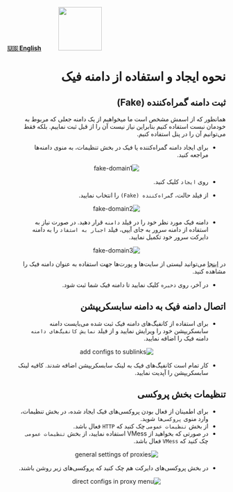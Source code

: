 [**🇺🇸 English**](https://github.com/hiddify/Hiddify-Manager/wiki/How-to-create-and-use-fake-domain)&nbsp;&nbsp;&nbsp;&nbsp;&nbsp;&nbsp;&nbsp;&nbsp;&nbsp;&nbsp;<a href="https://github.com/hiddify/hiddify-config/wiki/%D9%87%D9%85%D9%87-%D8%A2%D9%85%D9%88%D8%B2%D8%B4%E2%80%8C%D9%87%D8%A7-%D9%88-%D9%88%DB%8C%D8%AF%D8%A6%D9%88%D9%87%D8%A7"><img width="100" src="https://github.com/hiddify/hiddify-config/assets/125398461/3704cd84-eee6-4c45-abe7-3c02936bbebb" /></a>

<div dir="rtl">

# نحوه ایجاد و استفاده از دامنه فیک

## ثبت دامنه گمراه‌کننده (Fake)
همانطور که از اسمش مشخص است ما میخواهیم از یک دامنه جعلی که مربوط به خودمان نبست استفاده کنیم بنابراین نیاز نیست آن را از قبل ثبت نماییم. بلکه فقط می‌توانیم آن را در پنل استفاده کنیم.
* برای ایجاد دامنه گمراه‌کننده یا فیک در بخش تنظیمات، به منوی دامنه‌ها مراجعه کنید.

<div align=center>

![fake-domain1](https://github.com/hiddify/Hiddify-Manager/assets/125398461/1fbf87ca-51a2-402c-8a4a-f3ae7539b75f)
</div>

* روی `ایجاد` کلیک کنید.

* از فیلد حالت، `گمراه‌کننده (Fake)` را انتخاب نمایید.


<div align=center>

![fake-domain2](https://github.com/hiddify/Hiddify-Manager/assets/125398461/2909f5e3-4966-4b71-a310-8e28b2d8cc99)
</div>

* دامنه فیک مورد نظر خود را در فیلد `دامنه` قرار دهید. در صورت نیاز به استفاده از دامنه سرور به جای آیپی، فیلد `اجبار به استفاد` را به دامنه دایرکت سرور خود تکمیل نمایید.

<div align=center>

![fake-domain3](https://github.com/hiddify/Hiddify-Manager/assets/125398461/027ff3f6-3baf-422f-afad-d6bbdb2fd818)

</div>


در [اینجا](https://gist.github.com/ofou/654efe67e173a6bff5c64ba26c09d058) می‌توانید لیستی از سایت‌ها و پورت‌ها جهت استفاده به عنوان دامنه فیک را مشاهده کنید.




* در آخر، روی `ذخیره` کلیک نمایید تا دامنه فیک شما ثبت شود.

## اتصال دامنه فیک به دامنه سابسکریپشن
* برای استفاده از کانفیگ‌های دامنه فیک ثبت شده می‌بایست دامنه سابسکریپشن خود را ویرایش نمایید و  از فیلد `نمایش کانفیگ‌های دامنه` دامنه فیک را اضافه نمایید.

<div align=center>

![add configs to sublinks](https://user-images.githubusercontent.com/125398461/243319923-4b29da66-2775-43ec-9e6f-fa4d6fd23162.png)

</div>

* کار تمام است کانفیگ‌های فیک به لینک سابسکریپشن اضافه شدند. کافیه لینک سابسکریپشن را آپدیت نمایید.


## تنظیمات بخش پروکسی
* برای اطمینان از فعال بودن پروکسی‌های فیک ایجاد شده، در بخش تنظیمات، وارد منوی `پروکسی‌ها` شوید.
* از بخش `تنظیمات عمومی` چک کنید که `HTTP` فعال باشد.
* در صورتی که بخواهید از VMess استفاده نمایید، از بخش `تنظیمات عمومی` چک کنید که `VMess` فعال باشد.

<div align=center>

![general settings of proxies](https://github.com/hiddify/Hiddify-Manager/assets/125398461/e3493791-93fd-4676-85ab-1fdb6546d092)



</div>

* در بخش پروکسی‌های دایرکت هم چک کنید که پروکسی‌های زیر روشن باشند.

<div align=center>

![direct configs in proxy menu](https://github.com/hiddify/Hiddify-Manager/assets/125398461/7707d08d-f4ba-4875-b06a-32302817d31f)
</div>